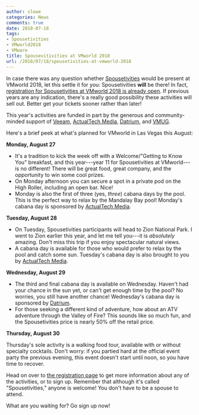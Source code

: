 ```yaml
---
author: slowe
categories: News
comments: true
date: 2018-07-18
tags:
- Spousetivities
- VMworld2018
- VMware
title: Spousevitivities at VMworld 2018
url: /2018/07/18/spousetivities-at-vmworld-2018
---
```


In case there was any question whether [Spousetivities][link-2] would be present at VMworld 2018, let this settle it for you: Spousetivities **will** be there! In fact, [registration for Spousetivities at VMworld 2018 is already open][link-1]. If previous years are any indication, there's a really good possibility these activities will sell out. Better get your tickets sooner rather than later!<!--more-->

This year's activities are funded in part by the generous and community-minded support of [Veeam][link-5], [ActualTech Media][link-3], [Datrium][link-4], and [VMUG][link-6].

Here's a brief peek at what's planned for VMworld in Las Vegas this August:

**Monday, August 27**

* It's a tradition to kick the week off with a Welcome/"Getting to Know You" breakfast, and this year---year 11 for Spousetivities at VMworld---is no different! There will be great food, great company, and the opportunity to win some cool prizes.
* On Monday afternoon you can secure a spot in a private pod on the High Roller, including an open bar. Nice!
* Monday is also the first of three (yes, _three_) cabana days by the pool. This is the perfect way to relax by the Mandalay Bay pool! Monday's cabana day is sponsored by [ActualTech Media][link-3].

**Tuesday, August 28**

* On Tuesday, Spousetivities participants will head to Zion National Park. I went to Zion earlier this year, and let me tell you---it is _absolutely_ amazing. Don't miss this trip if you enjoy spectacular natural views.
* A cabana day is available for those who would prefer to relax by the pool and catch some sun. Tuesday's cabana day is also brought to you by [ActualTech Media][link-3].

**Wednesday, August 29**

* The third and final cabana day is available on Wednesday. Haven't had your chance in the sun yet, or can't get enough time by the pool? No worries, you still have another chance! Wednesday's cabana day is sponsored by [Datrium][link-4].
* For those seeking a different kind of adventure, how about an ATV adventure through the Valley of Fire? This sounds like so much fun, and the Spousetivities price is nearly 50% off the retail price.

**Thursday, August 30**

Thursday's sole activity is a walking food tour, available with or without specialty cocktails. Don't worry: if you partied hard at the official event party the previous evening, this event doesn't start until noon, so you have time to recover.

Head on over to [the registration page][link-1] to get more information about any of the activities, or to sign up. Remember that although it's called "Spousetivities," anyone is welcome! You don't have to be a spouse to attend.

What are you waiting for? Go sign up now!

[link-1]: https://spousetivities.ticketleap.com/spousetivities-lv2018/
[link-2]: http://spousetivities.com/
[link-3]: https://www.actualtechmedia.com/
[link-4]: https://www.datrium.com/
[link-5]: https://www.veeam.com/
[link-6]: https://www.vmug.com/